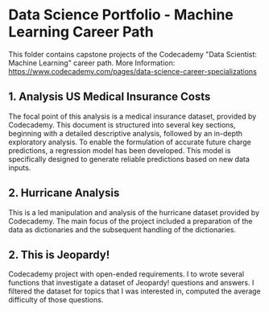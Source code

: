 # Data Science Portfolio - Machine Learning Career Path

This folder contains capstone projects of the Codecademy "Data Scientist: Machine Learning" career path.
More Information: https://www.codecademy.com/pages/data-science-career-specializations 

## 1. Analysis US Medical Insurance Costs
The focal point of this analysis is a medical insurance dataset, provided by Codecademy. This document is structured into several key sections, beginning with a detailed descriptive analysis, followed by an in-depth exploratory analysis. To enable the formulation of accurate future charge predictions, a regression model has been developed. This model is specifically designed to generate reliable predictions based on new data inputs.

## 2. Hurricane Analysis
This is a led manipulation and analysis of the hurricane dataset provided by Codecademy. The main focus of the project included a preparation of the data as dictionaries and the subsequent handling of the dictionaries. 


## 2. This is Jeopardy!
Codecademy project with open-ended requirements. I to wrote several functions that investigate a dataset of Jeopardy! questions and answers. I filtered the dataset for topics that I was interested in, computed the average difficulty of those questions.